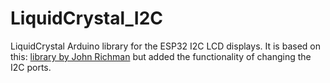 # LiquidCrystal_I2C
LiquidCrystal Arduino library for the ESP32 I2C LCD displays.
It is based on this: [library by John Richman](https://github.com/johnrickman/LiquidCrystal_I2C) but added the functionality of changing the I2C ports.
